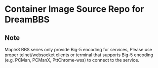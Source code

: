 # Container Image Source Repo for DreamBBS

## Note
Maple3 BBS series only provide Big-5 encoding for services,
Please use proper telnet/websocket clients or terminal that supports Big-5 encoding (e.g. PCMan, PCManX, PttChrome-wss) to connect to the service.
